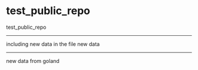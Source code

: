 # test_public_repo
test_public_repo

-------

including new data in the file
new data

----

new data from goland
